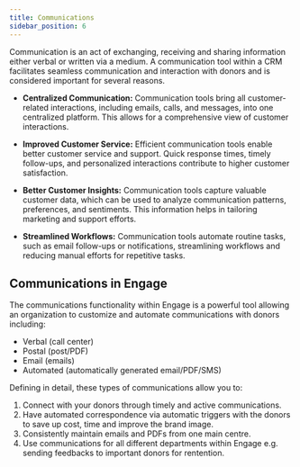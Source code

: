 ```yaml
---
title: Communications
sidebar_position: 6
---
```


Communication is an act of exchanging, receiving and sharing information either verbal or written via a medium. A communication tool within a CRM facilitates seamless communication and interaction with donors and is considered important for several reasons.

- **Centralized Communication:** Communication tools bring all customer-related interactions, including emails, calls, and messages, into one centralized platform. This allows for a comprehensive view of customer interactions.

- **Improved Customer Service:** Efficient communication tools enable better customer service and support. Quick response times, timely follow-ups, and personalized interactions contribute to higher customer satisfaction.

- **Better Customer Insights:** Communication tools capture valuable customer data, which can be used to analyze communication patterns, preferences, and sentiments. This information helps in tailoring marketing and support efforts.

- **Streamlined Workflows:** Communication tools automate routine tasks, such as email follow-ups or notifications, streamlining workflows and reducing manual efforts for repetitive tasks.

## Communications in Engage

The communications functionality within Engage is a powerful tool allowing an organization to customize and automate communications with donors including:

- Verbal (call center)
- Postal (post/PDF)
- Email (emails)
- Automated (automatically generated email/PDF/SMS)

Defining in detail, these types of communications allow you to:

1. Connect with your donors through timely and active communications.
2. Have automated correspondence via automatic triggers with the donors to save up cost, time and improve the brand image.
3. Consistently maintain emails and PDFs from one main centre. 
4. Use communications for all different departments within Engage e.g. sending feedbacks to important donors for rentention. 

